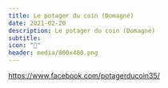 ```yaml
---
title: Le potager du coin (Domagné)
date: 2021-02-20
description: Le potager du coin (Domagné)
subtitle:
icon: "🍅"
header: media/800x400.png
---
```


https://www.facebook.com/potagerducoin35/
